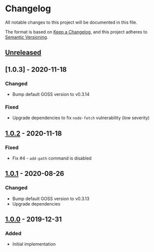 # Changelog
All notable changes to this project will be documented in this file.

The format is based on [Keep a Changelog](https://keepachangelog.com/en/1.0.0/),
and this project adheres to [Semantic Versioning](https://semver.org/spec/v2.0.0.html).

## [Unreleased]

## [1.0.3] - 2020-11-18
### Changed
- Bump default GOSS version to v0.3.14

### Fixed
- Upgrade dependencies to fix `node-fetch` vulnerability (low severity)

## [1.0.2] - 2020-11-18
### Fixed
- Fix #4 - `add-path` command is disabled

## [1.0.1] - 2020-08-26
### Changed
- Bump default GOSS version to v0.3.13
- Upgrade dependencies

## [1.0.0] - 2019-12-31
### Added
- Initial implementation

[Unreleased]: https://github.com/olivierlacan/keep-a-changelog/compare/v1.0.2...HEAD
[1.0.2]: https://github.com/olivierlacan/keep-a-changelog/compare/v1.0.1...v1.0.2
[1.0.1]: https://github.com/olivierlacan/keep-a-changelog/compare/v1.0.0...v1.0.1
[1.0.0]: https://github.com/e1himself/goss-installation-action/releases/tag/v1.0.0

